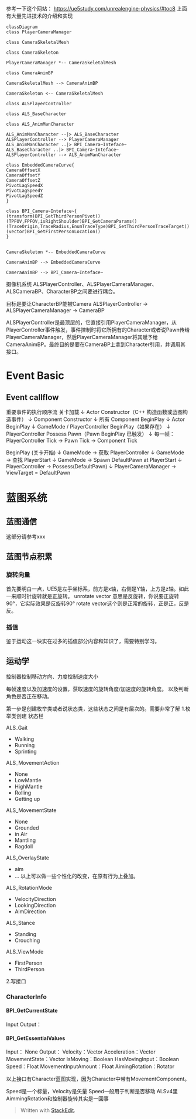 参考一下这个网站：
https://ue5study.com/unrealengine-physics/#toc8
上面有大量先进技术的介绍和实现

```mermaid
classDiagram
class PlayerCameraManager

class CameraSkeletalMesh

class CameraSkeleton

PlayerCameraManager *-- CameraSkeletalMesh

class CameraAnimBP

CameraSkeletalMesh --> CameraAnimBP

CameraSkeleton <-- CameraSkeletalMesh

class ALSPlayerController

class ALS_BaseCharacter

class ALS_AnimManCharacter

ALS_AnimManCharacter --|> ALS_BaseCharacter
ALSPlayerController --> PlayerCameraManager
ALS_AnimManCharacter ..|> BPI_Camera~Inteface~
ALS_BaseCharacter ..|> BPI_Camera~Inteface~
ALSPlayerController --> ALS_AnimManCharacter

class EmbeddedCameraCurve{
CameraOffsetX
CameraOffsetY
CameraOffsetZ
PivotLagSpeedX
PivotLagSpeedY
PivotLagSpeedZ
}

class BPI_Camera~Inteface~{
(transform)BPI_GetThirdPersonPivot()
(TPFOV,FPFOV,isRightShoulder)BPI_GetCameraParams()
(TraceOrigin,TraceRadius,EnumTraceType)BPI_GetThirdPersonTraceTarget()
(vector)BPI_GetFirstPersonLocation()
}


CameraSkeleton *-- EmbeddedCameraCurve

CameraAnimBP --> EmbeddedCameraCurve

CameraAnimBP --> BPI_Camera~Inteface~
```



摄像机系统
ALSPlayerController、ALSPlayerCameraManager、ALSCameraBP、CharacterBP之间要进行耦合。

目标是要让CharacterBP能被Camera
ALSPlayerController -> ALSPlayerCameraManager -> CameraBP


ALSPlayerController是最顶层的，它直接引用PlayerCameraManager，从PlayerController事件触发，事件控制时将它所拥有的Character或者说Pawn传给PlayerCameraManager，然后PlayerCameraManager将其赋予给CameraAnimBP。最终目的是要在CameraBP上拿到Character引用，并调用其接口。


# Event Basic

## Event callflow

重要事件的执行顺序流
关卡加载
   ↓
Actor Constructor（C++ 构造函数或蓝图构造事件）
   ↓
Component Constructor
   ↓
所有 Component BeginPlay
   ↓
Actor BeginPlay
   ↓
GameMode / PlayerController BeginPlay（如果存在）
   ↓
PlayerController Possess Pawn（Pawn BeginPlay 已触发）
   ↓
每一帧：
    PlayerController Tick
    → Pawn Tick
       → Component Tick


BeginPlay (关卡开始)
   ↓
GameMode → 获取 PlayerController
   ↓
GameMode → 查找 PlayerStart
   ↓
GameMode → Spawn DefaultPawn at PlayerStart
   ↓
PlayerController → Possess(DefaultPawn)
   ↓
PlayerCameraManager → ViewTarget = DefaultPawn


# 蓝图系统

## 蓝图通信
这部分请参考xxx

## 蓝图节点积累
### 旋转向量
首先要明白一点，UE5是左手坐标系，前方是x轴，右侧是Y轴，上方是z轴。如此一来顺时针旋转就是正旋转。
unrotate vector 意思是反旋转，你说要正旋转90°，它实际效果是反旋转90°
rotate vector这个则是正常的旋转，正是正，反是反。


### 插值
鉴于运动这一块实在过多的插值部分内容和知识了，需要特别学习。







## 运动学

控制器控制移动方向、力度控制速度大小

每帧速度以及加速度的设置，获取速度的旋转角度/加速度的旋转角度。
以及判断角色是否正在移动。

第一步是创建枚举类或者说状态类，这些状态之间是有层次的。需要非常了解
1.枚举类创建 状态栏

ALS_Gait
- Walking
- Running
- Sprinting

ALS_MovementAction
 - None
 - LowMantle
 - HighMantle
 - Rolling
 - Getting up 

ALS_MovementState
- None
- Grounded
- in Air
- Mantling
- Ragdoll

ALS_OverlayState 
- aim
- ...
以上可以做一些个性化的改变，在原有行为上叠加。

ALS_RotationMode
- VelocityDirection
- LookingDirection
- AimDirection

ALS_Stance
- Standing
- Crouching

ALS_ViewMode
- FirstPerson
- ThirdPerson


2.写接口
###  CharacterInfo

#### BPI_GetCurrentState
Input
Output：


#### BPI_GetEssentialValues
Input：
None
Output：
Velocity：Vector
Acceleration：Vector
MovementState：Vector
IsMoving：Boolean
HasMovingInput：Boolean
Speed：Float
MovementInputAmount：Float
AimingRotation：Rotator

以上接口有Character蓝图实现，因为Character中带有MovementComponent。

Speed是一个标量，Velocity是矢量
Speed一般用于判断是否移动
ALSv4里AimmingRotation和控制器旋转其实是一回事

> Written with [StackEdit](https://stackedit.io/).
<!--stackedit_data:
eyJoaXN0b3J5IjpbLTE5MzE1Mzc0OTMsLTI1MDcwNDQ5MCwtMT
Q3Njk1Mzk1MiwtNDcyNTAyODA1LDY2Mzk4MzgzMCwtMTgyMzEw
Mjc2NywxODg0MDE1MTcwLC0xMjMyNTY2OTMsLTE5NjU1MDQxOT
EsMTM1ODM3NDg1NiwxODEzODQ0OTg2LC0xODM1ODM4MTM3LC02
MjkzMjIwNjQsODE4MDQ3ODU4LDk1NDI3ODg5MiwtMTA0Njk4OD
A1NF19
-->